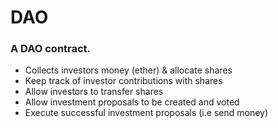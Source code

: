 # DAO

### A DAO contract.

- Collects investors money (ether) & allocate shares
- Keep track of investor contributions with shares
- Allow investors to transfer shares
- Allow investment proposals to be created and voted
- Execute successful investment proposals (i.e send money)

